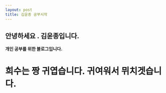 ```yaml
---
layout: post
title: 김윤종 공부시작
---
```

## 안녕하세요 . 김윤종입니다.
**개인 공부를 위한 블로그입니다.**
# 희수는 짱 귀엽습니다. 귀여워서 뮈치겟습니다. 
